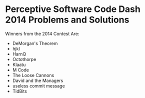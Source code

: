 Perceptive Software Code Dash 2014 Problems and Solutions
============


Winners from the 2014 Contest Are:
* DeMorgan's Theorem
* hjkl
* HarnQ
* Octothorpe
* Klaatu
* M Code
* The Loose Cannons
* David and the Managers
* useless commit message
* TidBits




